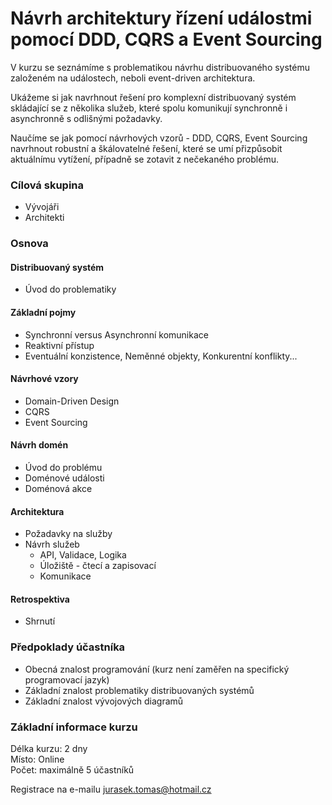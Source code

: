 <!-- ![EDA](/images/EDA.png) -->

# Návrh architektury řízení událostmi pomocí DDD, CQRS a Event Sourcing

V kurzu se seznámíme s problematikou návrhu distribuovaného systému založeném na událostech, neboli event-driven architektura. 

Ukážeme si jak navrhnout řešení pro komplexní distribuovaný systém skládající se z několika služeb, které spolu komunikují synchronně i asynchronně s odlišnými požadavky.

Naučíme se jak pomocí návrhových vzorů - DDD, CQRS, Event Sourcing navrhnout robustní a škálovatelné řešení, které se umí přizpůsobit aktuálnímu vytížení, případně se zotavit z nečekaného problému.

### Cílová skupina
* Vývojáři
* Architekti

### Osnova
#### Distribuovaný systém
* Úvod do problematiky

#### Základní pojmy 
* Synchronní versus Asynchronní komunikace
* Reaktivní přístup
* Eventuální konzistence, Neměnné objekty, Konkurentní konflikty...

#### Návrhové vzory
* Domain-Driven Design
* CQRS
* Event Sourcing

#### Návrh domén
* Úvod do problému
* Doménové události
* Doménová akce

#### Architektura
* Požadavky na služby
* Návrh služeb
  * API, Validace, Logika
  * Úložiště - čtecí a zapisovací 
  * Komunikace

#### Retrospektiva    
* Shrnutí

### Předpoklady účastníka
* Obecná znalost programování (kurz není zaměřen na specifický programovací jazyk)
* Základní znalost problematiky distribuovaných systémů
* Základní znalost vývojových diagramů 


### Základní informace kurzu
Délka kurzu: 2 dny  
Místo: Online  
Počet: maximálně 5 účastníků  

Registrace na e-mailu [jurasek.tomas@hotmail.cz](mailto:jurasek.tomas@hotmail.cz)
